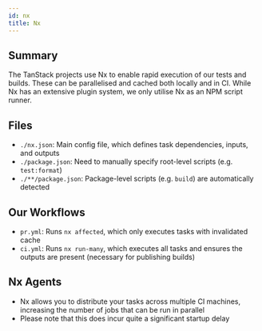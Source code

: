 ```yaml
---
id: nx
title: Nx
---
```


## Summary

The TanStack projects use Nx to enable rapid execution of our tests and builds. These can be parallelised and cached both locally and in CI. While Nx has an extensive plugin system, we only utilise Nx as an NPM script runner.

## Files

- `./nx.json`: Main config file, which defines task dependencies, inputs, and outputs
- `./package.json`: Need to manually specify root-level scripts (e.g. `test:format`)
- `./**/package.json`: Package-level scripts (e.g. `build`) are automatically detected

## Our Workflows

- `pr.yml`: Runs `nx affected`, which only executes tasks with invalidated cache
- `ci.yml`: Runs `nx run-many`, which executes all tasks and ensures the outputs are present (necessary for publishing builds)

## Nx Agents

- Nx allows you to distribute your tasks across multiple CI machines, increasing the number of jobs that can be run in parallel
- Please note that this does incur quite a significant startup delay
